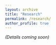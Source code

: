 ```yaml
---
layout: archive
title: "Research"
permalink: /research/
author_profile: true
---
```


_(Details coming soon)_

